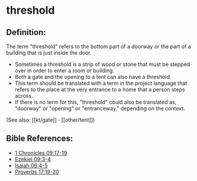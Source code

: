 # threshold #

## Definition: ##

The term "threshold" refers to the bottom part of a doorway or the part of a building that is just inside the door.

* Sometimes a threshold is a strip of wood or stone that must be stepped over in order to enter a room or building.
* Both a gate and the opening to a tent can also have a threshold.
* This term should be translated with a term in the project language that refers to the place at the very entrance to a home that a person steps across.
* If there is no term for this, "threshold" could also be translated as, "doorway" or "opening" or "entranceway," depending on the context.

(See also: [[kt/gate]] **·** [[other/tent]])

## Bible References: ##

* [1 Chronicles 09:17-19](en/tn/1ch/help/09/17)
* [Ezekiel 09:3-4](en/tn/ezk/help/09/03)
* [Isaiah 06:4-5](en/tn/isa/help/06/04)
* [Proverbs 17:19-20](en/tn/pro/help/17/19)